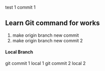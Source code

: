 test 1 commit 1
## Learn Git command for works
1. make origin branch new commit
2. make origin branch new commit 2

#### Local Branch

git commit 1 local 1
git commit 2 local 2

